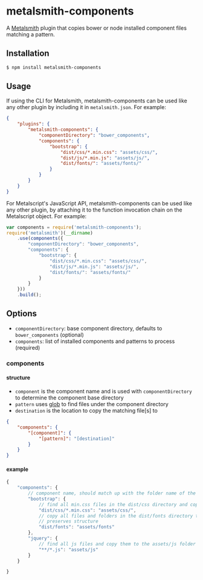 # metalsmith-components

A [Metalsmith](http://metalsmith.io) plugin that copies bower or node installed component files matching a pattern.

## Installation

```bash
$ npm install metalsmith-components
```

## Usage

If using the CLI for Metalsmith, metalsmith-components can be used like any other plugin by including it in `metalsmith.json`. For example:

```json
{
    "plugins": {
        "metalsmith-components": {
            "componentDirectory": "bower_components",
            "components": {
                "bootstrap": {
                    "dist/css/*.min.css": "assets/css/",
                    "dist/js/*.min.js": "assets/js/",
                    "dist/fonts/": "assets/fonts/"
                }
            }
        }
    }
}
```

For Metalscript's JavaScript API, metalsmith-components can be used like any other plugin, by attaching it to the function invocation chain on the Metalscript object. For example:

```js
var components = require('metalsmith-components');
require('metalsmith')(__dirname)
    .use(components({
        "componentDirectory": "bower_components",
        "components": {
            "bootstrap": {
                "dist/css/*.min.css": "assets/css/",
                "dist/js/*.min.js": "assets/js/",
                "dist/fonts/": "assets/fonts/"
            }
        }
    }))
    .build();
```

## Options

- `componentDirectory`: base component directory, defaults to `bower_components` (optional)
- `components`: list of installed components and patterns to process (required)

### components

#### structure

- `component` is the component name and is used with `componentDirectory` to determine the component base directory
- `pattern` uses [glob](https://www.npmjs.com/package/glob) to find files under the component directory
- `destination` is the location to copy the matching file[s] to

```json
{
    "components": {
        "[component]": {
            "[pattern]": "[destination]"
        }
    }
}
```

#### example

```js
{
    "components": {
        // component name, should match up with the folder name of the component
        "bootstrap": {
            // find all min.css files in the dist/css directory and copy them to the assets/css folder
            "dist/css/*.min.css": "assets/css/",
            // copy all files and folders in the dist/fonts directory to the assets/fonts folder
            // preserves structure
            "dist/fonts": "assets/fonts"
        },
        "jquery": {
            // find all js files and copy them to the assets/js folder
            "**/*.js": "assets/js"
        }
    }

}
```
